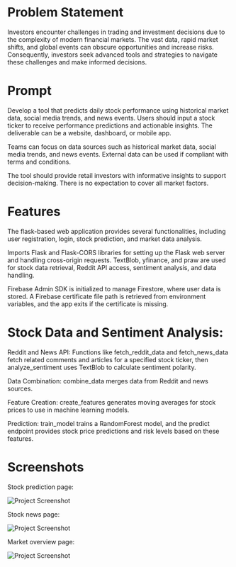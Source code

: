 <h1>Problem Statement</h1>

<p>Investors encounter challenges in trading and investment decisions due to the complexity of modern financial markets. The vast data, rapid market shifts, and global events can obscure opportunities and increase risks. Consequently, investors seek advanced tools and strategies to navigate these challenges and make informed decisions.</p>

<h1>Prompt</h1>

<p>Develop a tool that predicts daily stock performance using historical market data, social media trends, and news events. Users should input a stock ticker to receive performance predictions and actionable insights. The deliverable can be a website, dashboard, or mobile app.</p>

<p>Teams can focus on data sources such as historical market data, social media trends, and news events. External data can be used if compliant with terms and conditions.</p>

<p>The tool should provide retail investors with informative insights to support decision-making. There is no expectation to cover all market factors.</p>

<h1>Features</h1>

<p>The flask-based web application provides several functionalities, including user registration, login, stock prediction, and market data analysis.</p>

<p>Imports Flask and Flask-CORS libraries for setting up the Flask web server and handling cross-origin requests. TextBlob, yfinance, and praw are used for stock data retrieval, Reddit API access, sentiment analysis, and data handling.</p>

<p>Firebase Admin SDK is initialized to manage Firestore, where user data is stored. A Firebase certificate file path is retrieved from environment variables, and the app exits if the certificate is missing.</p>

<h1>Stock Data and Sentiment Analysis:</h1>

<p>Reddit and News API: Functions like fetch_reddit_data and fetch_news_data fetch related comments and articles for a specified stock ticker, then analyze_sentiment uses TextBlob to calculate sentiment polarity.</p>

<p>Data Combination: combine_data merges data from Reddit and news sources.</p>

<p>Feature Creation: create_features generates moving averages for stock prices to use in machine learning models.</p>

<p>Prediction: train_model trains a RandomForest model, and the predict endpoint provides stock price predictions and risk levels based on these features.</p>

<h1>Screenshots</h1>

<p>Stock prediction page:</p>
<img src="images/screenshot1.png" alt="Project Screenshot">

<p>Stock news page:</p>
<img src="images/screenshot2.png" alt="Project Screenshot">

<p>Market overview page:</p>
<img src="images/screenshot3.png" alt="Project Screenshot">



 
